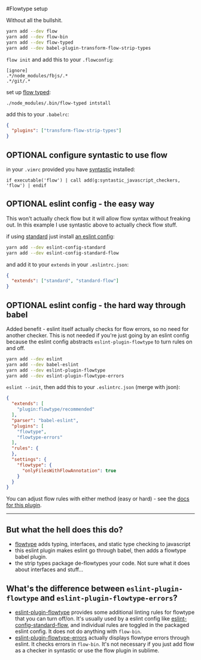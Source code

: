 #Flowtype setup

Without all the bullshit.

```sh
yarn add --dev flow
yarn add --dev flow-bin
yarn add --dev flow-typed
yarn add --dev babel-plugin-transform-flow-strip-types
```

`flow init` and add this to your `.flowconfig`:
```dosini
[ignore]
.*/node_modules/fbjs/.*
.*/git/.*
```

set up [flow typed](https://github.com/flowtype/flow-typed/#huh):
```
./node_modules/.bin/flow-typed intstall
```

add this to your `.babelrc`:
```json
{
  "plugins": ["transform-flow-strip-types"]
}
```

## OPTIONAL configure syntastic to use flow

in your `.vimrc` provided you have [syntastic](https://github.com/vim-syntastic/syntastic) installed:
```vim
if executable('flow') | call add(g:syntastic_javascript_checkers, 'flow') | endif
```

## OPTIONAL eslint config - the easy way

This won't actually check flow but it will allow flow syntax without freaking out. In this example I use syntastic above to actually check flow stuff.

if using [standard](https://standardjs.com) just install [an eslint config](https://www.npmjs.com/package/eslint-config-standard-flow):
```sh
yarn add --dev eslint-config-standard
yarn add --dev eslint-config-standard-flow
```
and add it to your `extends` in your `.eslintrc.json`:
```json
{
  "extends": ["standard", "standard-flow"]
}
```

## OPTIONAL eslint config - the hard way through babel

Added benefit - eslint itself actually checks for flow errors, so no need for another checker. This is not needed if you're just going by an eslint config because the eslint config abstracts `eslint-plugin-flowtype` to turn rules on and off.

```sh
yarn add --dev eslint
yarn add --dev babel-eslint
yarn add --dev eslint-plugin-flowtype
yarn add --dev eslint-plugin-flowtype-errors
```

`eslint --init`, then add this to your `.eslintrc.json` (merge with json):
```json
{
  "extends": [
    "plugin:flowtype/recommended"
  ],
  "parser": "babel-eslint",
  "plugins": [
    "flowtype",
    "flowtype-errors"
  ],
  "rules": {
  },
  "settings": {
    "flowtype": {
      "onlyFilesWithFlowAnnotation": true
    }
  }
}
```

You can adjust flow rules with either method (easy or hard) - see the [docs for this plugin](https://github.com/gajus/eslint-plugin-flowtype).

-----

## But what the hell does this do?

* [flowtype](https://flowtype.org/) adds typing, interfaces, and static type checking to javascript
* this eslint plugin makes eslint go through babel, then adds a flowtype babel plugin.
* the strip types package de-flowtypes your code. Not sure what it does about interfaces and stuff...

## What's the difference between `eslint-plugin-flowtype` and `eslint-plugin-flowtype-errors`?

* [eslint-plugin-flowtype](https://www.npmjs.com/package/eslint-plugin-flowtype) provides some additional linting rules for flowtype that you can turn off/on. It's usually used by a eslint config like [eslint-config-standard-flow](https://www.npmjs.com/package/eslint-config-standard-flow), and individual rules are toggled in the packaged eslint config. It does not do anything with `flow-bin`.
* [eslint-plugin-flowtype-errors](https://www.npmjs.com/package/eslint-plugin-flowtype-errors) actually displays flowtype errors through eslint. It checks errors in `flow-bin`. It's not necessary if you just add flow as a checker in syntastic or use the flow plugin in sublime.
